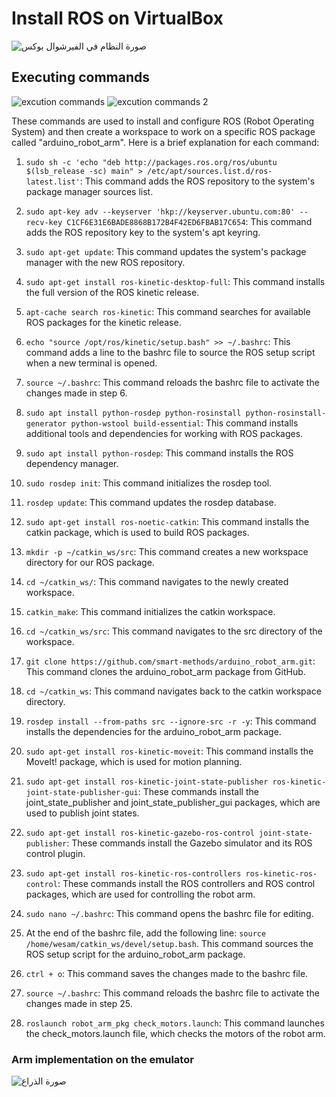 # Install ROS on VirtualBox
![صورة النظام في الفيرشوال بوكس](https://github.com/rahafasiri/Rahaf/assets/139389205/2dbc7072-1aeb-40bd-bf4a-ed0fa9869aab)
## Executing commands
![excution commands](https://github.com/rahafasiri/Rahaf/assets/139389205/6231665f-0df9-4b27-ab63-4b164d5cd8f4)
![excution commands 2](https://github.com/rahafasiri/Rahaf/assets/139389205/d486891a-cf1c-47ef-8265-5adfe12eca6c)

These commands are used to install and configure ROS (Robot Operating System) and then create a workspace to work on a specific ROS package called "arduino_robot_arm". Here is a brief explanation for each command:

1. `sudo sh -c 'echo "deb http://packages.ros.org/ros/ubuntu $(lsb_release -sc) main" > /etc/apt/sources.list.d/ros-latest.list'`: This command adds the ROS repository to the system's package manager sources list.

2. `sudo apt-key adv --keyserver 'hkp://keyserver.ubuntu.com:80' --recv-key C1CF6E31E6BADE8868B172B4F42ED6FBAB17C654`: This command adds the ROS repository key to the system's apt keyring.

3. `sudo apt-get update`: This command updates the system's package manager with the new ROS repository.

4. `sudo apt-get install ros-kinetic-desktop-full`: This command installs the full version of the ROS kinetic release.

5. `apt-cache search ros-kinetic`: This command searches for available ROS packages for the kinetic release.

6. `echo "source /opt/ros/kinetic/setup.bash" >> ~/.bashrc`: This command adds a line to the bashrc file to source the ROS setup script when a new terminal is opened.

7. `source ~/.bashrc`: This command reloads the bashrc file to activate the changes made in step 6.

8. `sudo apt install python-rosdep python-rosinstall python-rosinstall-generator python-wstool build-essential`: This command installs additional tools and dependencies for working with ROS packages.

9. `sudo apt install python-rosdep`: This command installs the ROS dependency manager.

10. `sudo rosdep init`: This command initializes the rosdep tool.

11. `rosdep update`: This command updates the rosdep database.

12. `sudo apt-get install ros-noetic-catkin`: This command installs the catkin package, which is used to build ROS packages.

13. `mkdir -p ~/catkin_ws/src`: This command creates a new workspace directory for our ROS package.

14. `cd ~/catkin_ws/`: This command navigates to the newly created workspace.

15. `catkin_make`: This command initializes the catkin workspace.

16. `cd ~/catkin_ws/src`: This command navigates to the src directory of the workspace.

17. `git clone https://github.com/smart-methods/arduino_robot_arm.git`: This command clones the arduino_robot_arm package from GitHub.

18. `cd ~/catkin_ws`: This command navigates back to the catkin workspace directory.

19. `rosdep install --from-paths src --ignore-src -r -y`: This command installs the dependencies for the arduino_robot_arm package.

20. `sudo apt-get install ros-kinetic-moveit`: This command installs the MoveIt! package, which is used for motion planning.

21. `sudo apt-get install ros-kinetic-joint-state-publisher ros-kinetic-joint-state-publisher-gui`: These commands install the joint_state_publisher and joint_state_publisher_gui packages, which are used to publish joint states.

22. `sudo apt-get install ros-kinetic-gazebo-ros-control joint-state-publisher`: These commands install the Gazebo simulator and its ROS control plugin.

23. `sudo apt-get install ros-kinetic-ros-controllers ros-kinetic-ros-control`: These commands install the ROS controllers and ROS control packages, which are used for controlling the robot arm.

24. `sudo nano ~/.bashrc`: This command opens the bashrc file for editing.

25. At the end of the bashrc file, add the following line: `source /home/wesam/catkin_ws/devel/setup.bash`. This command sources the ROS setup script for the arduino_robot_arm package.

26. `ctrl + o`: This command saves the changes made to the bashrc file.

27. `source ~/.bashrc`: This command reloads the bashrc file to activate the changes made in step 25.

28. `roslaunch robot_arm_pkg check_motors.launch`: This command launches the check_motors.launch file, which checks the motors of the robot arm.
### Arm implementation on the emulator
![صورة الذراع ](https://github.com/rahafasiri/Rahaf/assets/139389205/8abfa470-3bd7-457a-add5-6b110746eea9)
